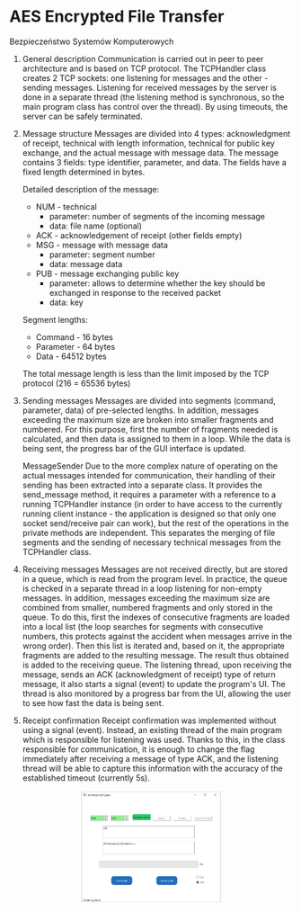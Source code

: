 # AES Encrypted File Transfer
Bezpieczeństwo Systemów Komputerowych


1. General description
	Communication is carried out in peer to peer architecture and is based on TCP protocol. The TCPHandler class creates 2 TCP sockets: one listening for messages and the other - sending messages. Listening for received messages by the server is done in a separate thread (the listening method is synchronous, so the main program class has control over the thread). By using timeouts, the server can be safely terminated.

2. Message structure
	Messages are divided into 4 types: acknowledgment of receipt, technical with length information, technical for public key exchange, and the actual message with message data. The message contains 3 fields: type identifier, parameter, and data. The fields have a fixed length determined in bytes.

    Detailed description of the message:
    + NUM - technical
        + parameter: number of segments of the incoming message
        + data: file name (optional)
    + ACK - acknowledgement of receipt (other fields empty)
    + MSG - message with message data
        + parameter: segment number
        + data: message data
    + PUB - message exchanging public key
        + parameter: allows to determine whether the key should be exchanged in response to the received packet
        + data: key

    Segment lengths:
    + Command - 16 bytes
    + Parameter - 64 bytes
    + Data - 64512 bytes

    The total message length is less than the limit imposed by the TCP protocol (216 = 65536 bytes)

3. Sending messages
	Messages are divided into segments (command, parameter, data) of pre-selected lengths. In addition, messages exceeding the maximum size are broken into smaller fragments and numbered.
	For this purpose, first the number of fragments needed is calculated, and then data is assigned to them in a loop.
    While the data is being sent, the progress bar of the GUI interface is updated.
    
    MessageSender
	Due to the more complex nature of operating on the actual messages intended for communication, their handling of their sending has been extracted into a separate class. It provides the send_message method, it requires a parameter with a reference to a running TCPHandler instance (in order to have access to the currently running client instance - the application is designed so that only one socket send/receive pair can work), but the rest of the operations in the private methods are independent. This separates the merging of file segments and the sending of necessary technical messages from the TCPHandler class.

4. Receiving messages
	Messages are not received directly, but are stored in a queue, which is read from the program level. In practice, the queue is checked in a separate thread in a loop listening for non-empty messages. In addition, messages exceeding the maximum size are combined from smaller, numbered fragments and only stored in the queue.
	To do this, first the indexes of consecutive fragments are loaded into a local list (the loop searches for segments with consecutive numbers, this protects against the accident when messages arrive in the wrong order). 	Then this list is iterated and, based on it, the appropriate fragments are added to the resulting message. The result thus obtained is added to the receiving queue.
	The listening thread, upon receiving the message, sends an ACK (acknowledgment of receipt) type of return message, it also starts a signal (event) to update the program's UI. The thread is also monitored by a progress bar from the UI, allowing the user to see how fast the data is being sent.

5. Receipt confirmation
	Receipt confirmation was implemented without using a signal (event). Instead, an existing thread of the main program which is responsible for listening was used. Thanks to this, in the class responsible for communication, it is enough to change the flag immediately after receiving a message of type ACK, and the listening thread will be able to capture this information with the accuracy of the established timeout (currently 5s).



<p align="center">
  <img src="https://github.com/dcPTR/AES-encryption/blob/main/screenshots/gui.png?raw=true" width=50% height=50% alt="GUI">
</p>

